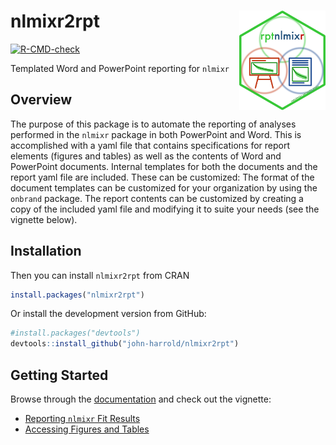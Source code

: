
<!-- README.md is generated from README.Rmd. Please edit that file -->

# nlmixr2rpt <img src="man/figures/nlmixr2rpt_hex.png" align="right" width="138.5" />

<!-- badges: start -->

[![R-CMD-check](https://github.com/john-harrold/nlmixr2rpt/workflows/R-CMD-check/badge.svg)](https://github.com/john-harrold/nlmixr2rpt/actions)
<!---
[![CRAN checks](https://cranchecks.info/badges/summary/nlmixr2rpt)](https://cran.r-project.org/web/checks/check_results_nlmixr2rpt.html)
--> <!-- badges: end -->

Templated Word and PowerPoint reporting for `nlmixr`

## Overview

The purpose of this package is to automate the reporting of analyses
performed in the `nlmixr` package in both PowerPoint and Word. This is
accomplished with a yaml file that contains specifications for report
elements (figures and tables) as well as the contents of Word and
PowerPoint documents. Internal templates for both the documents and the
report yaml file are included. These can be customized: The format of
the document templates can be customized for your organization by using
the `onbrand` package. The report contents can be customized by creating
a copy of the included yaml file and modifying it to suite your needs
(see the vignette below).

## Installation

Then you can install `nlmixr2rpt` from CRAN

``` r
install.packages("nlmixr2rpt") 
```

Or install the development version from GitHub:

``` r
#install.packages("devtools") 
devtools::install_github("john-harrold/nlmixr2rpt")
```

## Getting Started

Browse through the [documentation](https://nlmixr2rpt.ubiquity.tools/)
and check out the vignette:

-   [Reporting `nlmixr` Fit
    Results](https://nlmixr2rpt.ubiquity.tools/articles/Reportin_nlmixr_Fit_Results.html)
-   [Accessing Figures and
    Tables](https://nmlixr2rpt.ubiquity.tools/articles/Accessing_Figures_and_Tables.html)

